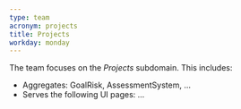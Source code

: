 ```yaml
---
type: team
acronym: projects
title: Projects
workday: monday
---
```


The team focuses on the *Projects* subdomain. This includes: 

* Aggregates: GoalRisk, AssessmentSystem, ...
* Serves the following UI pages: ...
